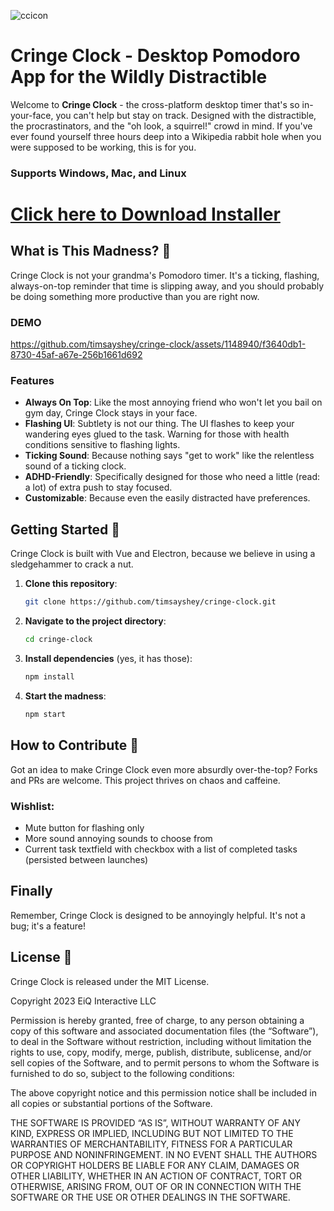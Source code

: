![ccicon](https://github.com/timsayshey/cringe-clock/assets/1148940/bc70d876-d58f-4817-b844-d0f8af1c88c0)

# Cringe Clock - Desktop Pomodoro App for the Wildly Distractible

Welcome to **Cringe Clock** - the cross-platform desktop timer that's so in-your-face, you can't help but stay on track. Designed with the distractible, the procrastinators, and the "oh look, a squirrel!" crowd in mind. If you've ever found yourself three hours deep into a Wikipedia rabbit hole when you were supposed to be working, this is for you.

### Supports Windows, Mac, and Linux

# [Click here to Download Installer](https://github.com/timsayshey/cringe-clock/releases)


## What is This Madness? 🤔

Cringe Clock is not your grandma's Pomodoro timer. It's a ticking, flashing, always-on-top reminder that time is slipping away, and you should probably be doing something more productive than you are right now.

### DEMO

https://github.com/timsayshey/cringe-clock/assets/1148940/f3640db1-8730-45af-a67e-256b1661d692

### Features

- **Always On Top**: Like the most annoying friend who won't let you bail on gym day, Cringe Clock stays in your face.
- **Flashing UI**: Subtlety is not our thing. The UI flashes to keep your wandering eyes glued to the task. Warning for those with health conditions sensitive to flashing lights.
- **Ticking Sound**: Because nothing says "get to work" like the relentless sound of a ticking clock.
- **ADHD-Friendly**: Specifically designed for those who need a little (read: a lot) of extra push to stay focused.
- **Customizable**: Because even the easily distracted have preferences.

## Getting Started 🚀

Cringe Clock is built with Vue and Electron, because we believe in using a sledgehammer to crack a nut.

1. **Clone this repository**:
   ```sh
   git clone https://github.com/timsayshey/cringe-clock.git
   ```

2. **Navigate to the project directory**:
   ```sh
   cd cringe-clock
   ```

3. **Install dependencies** (yes, it has those):
   ```sh
   npm install
   ```

4. **Start the madness**:
   ```sh
   npm start
   ```

## How to Contribute 🤝

Got an idea to make Cringe Clock even more absurdly over-the-top? Forks and PRs are welcome. This project thrives on chaos and caffeine.

### Wishlist:

- Mute button for flashing only
- More sound annoying sounds to choose from
- Current task textfield with checkbox with a list of completed tasks (persisted between launches)

## Finally

Remember, Cringe Clock is designed to be annoyingly helpful. It's not a bug; it's a feature!

## License 📄

Cringe Clock is released under the MIT License.

Copyright 2023 EiQ Interactive LLC

Permission is hereby granted, free of charge, to any person obtaining a copy of this software and associated documentation files (the “Software”), to deal in the Software without restriction, including without limitation the rights to use, copy, modify, merge, publish, distribute, sublicense, and/or sell copies of the Software, and to permit persons to whom the Software is furnished to do so, subject to the following conditions:

The above copyright notice and this permission notice shall be included in all copies or substantial portions of the Software.

THE SOFTWARE IS PROVIDED “AS IS”, WITHOUT WARRANTY OF ANY KIND, EXPRESS OR IMPLIED, INCLUDING BUT NOT LIMITED TO THE WARRANTIES OF MERCHANTABILITY, FITNESS FOR A PARTICULAR PURPOSE AND NONINFRINGEMENT. IN NO EVENT SHALL THE AUTHORS OR COPYRIGHT HOLDERS BE LIABLE FOR ANY CLAIM, DAMAGES OR OTHER LIABILITY, WHETHER IN AN ACTION OF CONTRACT, TORT OR OTHERWISE, ARISING FROM, OUT OF OR IN CONNECTION WITH THE SOFTWARE OR THE USE OR OTHER DEALINGS IN THE SOFTWARE.
